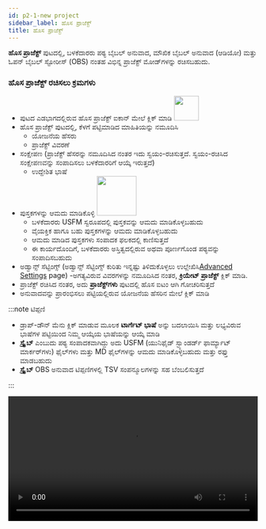 ```yaml
---
id: p2-1-new project
sidebar_label: ಹೊಸ ಪ್ರಾಜೆಕ್ಟ್
title: ಹೊಸ ಪ್ರಾಜೆಕ್ಟ್
---
```

**ಹೊಸ ಪ್ರಾಜೆಕ್ಟ್** ಪುಟದಲ್ಲಿ, ಬಳಕೆದಾರರು ಪಠ್ಯ ಬೈಬಲ್ ಅನುವಾದ, ಮೌಖಿಕ ಬೈಬಲ್ ಅನುವಾದ (ಆಡಿಯೋ) ಮತ್ತು ಓಪನ್ ಬೈಬಲ್ ಸ್ಟೋರೀಸ್ (OBS) ನಂತಹ ವಿಭಿನ್ನ ಪ್ರಾಜೆಕ್ಟ್ ಮೋಡ್‌ಗಳನ್ನು ರಚಿಸಬಹುದು.

### ಹೊಸ ಪ್ರಾಜೆಕ್ಟ್ ರಚಿಸಲು ಕ್ರಮಗಳು ###
- ಪುಟದ ಎಡಭಾಗದಲ್ಲಿರುವ ಹೊಸ ಪ್ರಾಜೆಕ್ಟ್ ಐಕಾನ್ ಮೇಲೆ ಕ್ಲಿಕ್ ಮಾಡಿ  <img src="/0.5.6/en_new_project.png" width="50px" alt=""/> 
- ಹೊಸ ಪ್ರಾಜೆಕ್ಟ್ ಪುಟದಲ್ಲಿ, ಕೆಳಗೆ ಪಟ್ಟಿಮಾಡಿದ ಮಾಹಿತಿಯನ್ನು ನಮೂದಿಸಿ
  - ಯೋಜನೆಯ ಹೆಸರು
  - ಪ್ರಾಜೆಕ್ಟ್ ವಿವರಣೆ
 - ಸಂಕ್ಷೇಪಣ (ಪ್ರಾಜೆಕ್ಟ್ ಹೆಸರನ್ನು ನಮೂದಿಸಿದ ನಂತರ ಇದು ಸ್ವಯಂ-ರಚಿಸುತ್ತದೆ. ಸ್ವಯಂ-ರಚಿಸಿದ ಸಂಕ್ಷೇಪಣವನ್ನು ಸಂಪಾದಿಸಲು ಬಳಕೆದಾರರಿಗೆ ಆಯ್ಕೆ ಇರುತ್ತದೆ)
   - ಉದ್ದೇಶಿತ ಭಾಷೆ 
  - ಪುಸ್ತಕಗಳನ್ನು ಆಮದು ಮಾಡಿಕೊಳ್ಳಿ <img src="/assets/importicc.png" width="80px" alt=""/>
      - ಬಳಕೆದಾರರು USFM ಸ್ವರೂಪದಲ್ಲಿ ಪುಸ್ತಕವನ್ನು ಆಮದು ಮಾಡಿಕೊಳ್ಳಬಹುದು
       - ವೈಯಕ್ತಿಕ ಹಾಗೂ ಬಹು ಪುಸ್ತಕಗಳನ್ನು ಆಮದು ಮಾಡಿಕೊಳ್ಳಬಹುದು
       - ಆಮದು ಮಾಡಿದ ಪುಸ್ತಕಗಳು ಸಂಪಾದಕ ಫಲಕದಲ್ಲಿ ಕಾಣಿಸುತ್ತದೆ
       - ಈ ಕಾರ್ಯದೊಂದಿಗೆ, ಬಳಕೆದಾರರು ಅಸ್ತಿತ್ವದಲ್ಲಿರುವ ಅಥವಾ ಪೂರ್ಣಗೊಂಡ ಪಠ್ಯವನ್ನು ಸಂಪಾದಿಸಬಹುದು
  - ಅಡ್ವಾನ್ಸ್  ಸೆಟ್ಟಿಂಗ್ಸ್  (ಅಡ್ವಾನ್ಸ್  ಸೆಟ್ಟಿಂಗ್ಸ್ ಕುರಿತು ಇನ್ನಷ್ಟು ತಿಳಿದುಕೊಳ್ಳಲು ಉಲ್ಲೇಖಿಸಿ[Advanced Settings](./p2-2-advanced%20settings.md) page) 
-ಅಗತ್ಯವಿರುವ ವಿವರಗಳನ್ನು ನಮೂದಿಸಿದ ನಂತರ, **ಕ್ರಿಯೇಟ್  ಪ್ರಾಜೆಕ್ಟ್** ಕ್ಲಿಕ್ ಮಾಡಿ.
- ಪ್ರಾಜೆಕ್ಟ್ ರಚಿಸಿದ ನಂತರ, ಅದು **ಪ್ರಾಜೆಕ್ಟ್‌ಗಳು** ಪುಟದಲ್ಲಿ ಹೊಸ ಐಟಂ ಆಗಿ ಗೋಚರಿಸುತ್ತದೆ
- ಅನುವಾದವನ್ನು ಪ್ರಾರಂಭಿಸಲು ಪಟ್ಟಿಯಲ್ಲಿರುವ ಯೋಜನೆಯ ಹೆಸರಿನ ಮೇಲೆ ಕ್ಲಿಕ್ ಮಾಡಿ
 
 :::note ಟಿಪ್ಪಣಿ
  - ಡ್ರಾಪ್-ಡೌನ್ ಮೆನು ಕ್ಲಿಕ್ ಮಾಡುವ ಮೂಲಕ **ಟಾರ್ಗೆಟ್ ಭಾಷೆ** ಅನ್ನು ಬದಲಾಯಿಸಿ ಮತ್ತು ಲಭ್ಯವಿರುವ ಭಾಷೆಗಳ ಪಟ್ಟಿಯಿಂದ ನಿಮ್ಮ ಆಯ್ಕೆಯ ಭಾಷೆಯನ್ನು ಆಯ್ಕೆ ಮಾಡಿ
   - **ಸ್ಕ್ರೈಬ್** ಎಂಬುದು ಪಠ್ಯ ಸಂಪಾದಕವಾಗಿದ್ದು ಅದು USFM (ಯುನಿಫೈಡ್ ಸ್ಟ್ಯಾಂಡರ್ಡ್ ಫಾರ್ಮ್ಯಾಟ್ ಮಾರ್ಕರ್‌ಗಳು) ಫೈಲ್‌ಗಳು ಮತ್ತು MD ಫೈಲ್‌ಗಳನ್ನು ಆಮದು ಮಾಡಿಕೊಳ್ಳಬಹುದು ಮತ್ತು ರಫ್ತು ಮಾಡಬಹುದು
   - **ಸ್ಕ್ರೈಬ್** OBS ಅನುವಾದ ಟಿಪ್ಪಣಿಗಳಲ್ಲಿ TSV ಸಂಪನ್ಮೂಲಗಳನ್ನು ಸಹ ಬೆಂಬಲಿಸುತ್ತದೆ

:::
 
<video controls src="/0.5.5/en-creating-project.mov" width="100%" type="video/mov"/>

### ಹೊಸ ಭಾಷೆ ಸೇರಿಸಿ ###

ಉದ್ದೇಶಿತ ಭಾಷೆಯ ಡ್ರಾಪ್-ಡೌನ್ ಮೆನುವಿನಲ್ಲಿ ಬಯಸಿದ ಭಾಷೆ ಪಟ್ಟಿಯಲ್ಲಿಲ್ಲದಿದ್ದರೂ, ಬಳಕೆದಾರರು ಆ ಭಾಷೆಯಲ್ಲಿ ಯೋಜನೆಯನ್ನು ರಚಿಸಬಹುದು. 

#### ಹೊಸ ಭಾಷೆಯನ್ನು ಸೇರ್ಪಡಿಸುವ ಹಂತಗಳು

- ಪ್ಲಸ್ ಚಿಹ್ನೆಯ ಮೇಲೆ ಕ್ಲಿಕ್ ಮಾಡಿ <img src="/assets/plusicc.png" width="20px" alt=""/>
- ಹೊಸ ಭಾಷೆಯನ್ನು ಸೇರಿಸುವ ಆಯ್ಕೆಯೊಂದಿಗೆ ಸಂವಾದ ಪೆಟ್ಟಿಗೆ ಕಾಣಿಸಿಕೊಳ್ಳುತ್ತದೆ
- **ಭಾಷೆಯ ಹೆಸರು** ಮತ್ತು **ಭಾಷಾ ಕೋಡ್** ಸೇರಿಸಿ
- ಸ್ಕ್ರಿಪ್ಟ್ ದಿಕ್ಕನ್ನು ಆರಿಸಿ **(RTL ಅಥವಾ LTR)**
- **ಕ್ರಿಯೇಟ್** ಬಟನ್ ಕ್ಲಿಕ್ ಮಾಡಿ
<video controls src="/0.5.5/en-adding-new-language.mov" width="100%" type="video/mov"/>


    
       